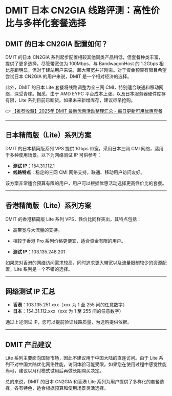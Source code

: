 # DMIT 日本 CN2GIA 线路评测：高性价比与多样化套餐选择

## DMIT 的日本 CN2GIA 配置如何？

DMIT 的日本 CN2GIA 系列起步配置相较其他同类产品稍低，但套餐种类丰富，提供了更多选择。尽管带宽仅为 100Mbps，与 BandwagonHost 的 1.2Gbps 相比差距明显，但对于建站用户来说，超大带宽并非刚需。对于资金预算有限且希望尝试日本 CN2GIA 的用户来说，DMIT 是一个相对经济的选择。

此外，DMIT 的日本 Lite 套餐将线路调整为全三网 CMI，特别适合联通和移动网络，深受青睐。据悉，由于 AMD EYPC 平台成本上涨，以及日本服务器硬件库存有限，Lite 系列目前已断货。如果未来新增库存，建议尽早抢购。

👉 [【推荐收藏】2025年 DMIT 最新优惠活动整理汇总 - 每日更新可用优惠套餐](https://bit.ly/dmit_coupon)

---

## 日本精简版（Lite）系列方案

DMIT 的日本精简版系列 VPS 提供 1Gbps 带宽，采用日本三网 CMI 网络，适用于多种使用场景。以下为网络测试 IP 可供参考：

- **测试 IP**：154.31.112.1  
- **线路特点**：稳定的三网 CMI 网络支持，联通、移动用户访问友好。

该方案非常适合预算有限的用户，用户可以根据优惠活动选择更高性价比的套餐。

---

## 香港精简版（Lite）系列方案

DMIT 的香港精简版 Lite 系列 VPS，性价比同样突出，其特点包括：

- 高带宽与大流量的支持。
- 相较于香港 Pro 系列价格更便宜，适合资金有限的用户。

- **测试 IP**：103.135.248.201

如果您对香港的网络访问需求较高，同时追求更大带宽以及流量限制较少的资源配置，Lite 系列是一个不错的选择。

---

## 网络测试 IP 汇总

- **香港**：103.135.251.xxx（xxx 为 1 至 255 间的任意数字）  
- **日本**：154.31.112.xxx（xxx 为 1 至 255 间的任意数字）

通过上述测试 IP，您可以提前验证线路质量，为选购提供依据。

---

## DMIT 产品建议

Lite 系列主要面向国际市场，因此不建议用于中国大陆的直连访问。由于 Lite 系列不对中国大陆优化网络性能，访问体验可能受限。如果您在使用过程中感觉性能尚可，建议以月付模式试用后再做长期购买决定。

总的来说，DMIT 的日本 CN2GIA 和香港 Lite 系列为用户提供了多样化的套餐选择，各有特色，适合根据预算和使用场景灵活选择。